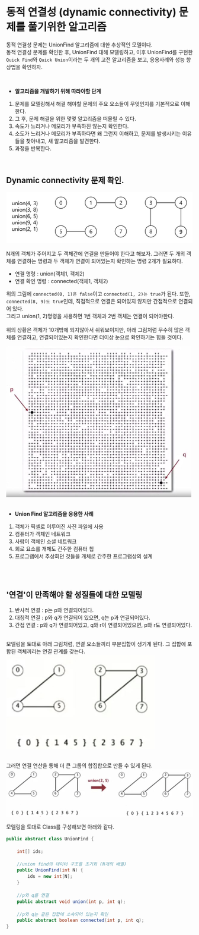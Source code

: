 # 동적 연결성 (dynamic connectivity) 문제를 풀기위한 알고리즘

동적 연결성 문제는 UnionFind 알고리즘에 대한 추상적인 모델이다.<br/>
동적 연결성 문제를 확인한 후, UnionFind 대해 모델링하고, 이후 UnionFind를 구현한 `Quick Find`와 `Quick Union`이라는 두 개의 고전 알고리즘을 보고, 응용사례와 성능 향상법을 확인하자.

<br/>

* **알고리즘을 개발하기 위해 따라야할 단계**

1. 문제를 모델링해서 해결 해야할 문제의 주요 요소들이 무엇인지를 기본적으로 이해한다.
1. 그 후, 문제 해결을 위한 몇몇 알고리즘을 떠올릴 수 있다.
1. 속도가 느리거나 메모리가 부족하진 않는지 확인한다. 
1. 소도가 느리거나 메모리가 부족하다면 왜 그런지 이해하고, 문제를 발생시키는 이유들을 찾아내고, 새 알고리즘을 발견한다.
1. 과정을 반복한다.

<br/>

## Dynamic connectivity 문제 확인.

<img src="./images/dynamic-connectivity.JPG">

N개의 객체가 주어지고 두 객체간에 연결을 만들어야 한다고 해보자. 그러면 두 개의 객체를 연결하는 명령과 두 객체가 연결이 되어있는지 확인하는 명령 2개가 필요하다.

* 연결 명령 : union(객체1, 객체2)
* 연결 확인 명령 : connected(객체1, 객체2)

위의 그림에 `connected(0, 1)은 false`이고 `connected(1, 2)는 true`가 된다. 또한, `connected(8, 9)도 true`인데, 직접적으로 연결은 되어있지 않지만 간접적으로 연결되어 있다.<br/>
그리고 union(1, 2)명령을 사용하면 1번 객체과 2번 객체는 연결이 되어야한다.<br/>
<br/>
위의 상황은 객체가 10개밖에 되지않아서 쉬워보이지만, 아래 그림처럼 무수히 많은 객체를 연결하고, 연결되어있는지 확인한다면 더이상 눈으로 확인하기는 힘들 것이다.

<img src="./images/many-connectivity.JPG" width="500">

<br/>
<br/>

* **Union Find 알고리즘을 응용한 사례**
1. 객체가 픽셀로 이루어진 사진 파일에 사용
1. 컴퓨터가 객체인 네트워크
1. 사람이 객체인 소셜 네트워크
1. 회로 요소를 개체도 간주한 컴퓨터 칩
1. 프로그램에서 추상회던 것들을 개체로 간주한 프로그램상의 설계

<br/>
<br/>

## '연결'이 만족해야 할 성질들에 대한 모델링
1. 반사적 연결 : p는 p와 연결되어있다.
2. 대칭적 연결 : p와 q가 연결되어 있으면, q는 p과 연결되어있다.
3. 간접 연결 : p와 q가 연결되어있고, q와 r이 연결되어있으면, p와 r도 연결되어있다.

<br/>
모델링을 토대로 아래 그림처럼, 연결 요소들끼리 부분집합이 생기게 된다. 그 집합에 포함된 객체끼리는 연결 관계를 갖는다.<br/>
<img src="./images/connected-group.JPG" width="400">

<br/>
<br/>

그러면 연결 연산을 통해 더 큰 그룹의 합집합으로 만들 수 있게 된다.
<img src="./images/connected-group-union.JPG">


모델링을 토대로 Class를 구성해보면 아래와 같다.
```java
public abstract class UnionFind {

    int[] ids;

    //union find의 데이터 구조를 초기화 (N개의 배열)
    public UnionFind(int N) {
        ids = new int[N];
    }

    //p와 q를 연결
    public abstract void union(int p, int q);

    //p와 q는 같은 집합에 소속되어 있는지 확인
    public abstract boolean connected(int p, int q);
}
```



